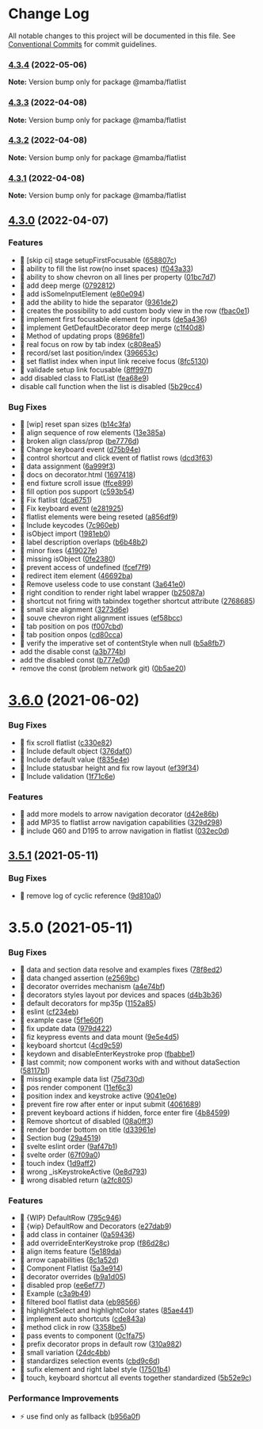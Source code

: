 # Change Log

All notable changes to this project will be documented in this file.
See [Conventional Commits](https://conventionalcommits.org) for commit guidelines.

### [4.3.4](https://github.com/stone-payments/pos-mamba-sdk/compare/@mamba/flatlist@4.3.0...@mamba/flatlist@4.3.4) (2022-05-06)

**Note:** Version bump only for package @mamba/flatlist





### [4.3.3](https://github.com/stone-payments/pos-mamba-sdk/compare/@mamba/flatlist@4.3.2...@mamba/flatlist@4.3.3) (2022-04-08)

**Note:** Version bump only for package @mamba/flatlist





### [4.3.2](https://github.com/stone-payments/pos-mamba-sdk/compare/@mamba/flatlist@4.3.1...@mamba/flatlist@4.3.2) (2022-04-08)

**Note:** Version bump only for package @mamba/flatlist





### [4.3.1](https://github.com/stone-payments/pos-mamba-sdk/compare/@mamba/flatlist@4.3.0...@mamba/flatlist@4.3.1) (2022-04-08)

**Note:** Version bump only for package @mamba/flatlist





## [4.3.0](https://github.com/stone-payments/pos-mamba-sdk/compare/@mamba/flatlist@3.6.0...@mamba/flatlist@4.3.0) (2022-04-07)


### Features

* 🎸 [skip ci] stage setupFirstFocusable ([658807c](https://github.com/stone-payments/pos-mamba-sdk/commit/658807c3fcb233c18308c2cc777f603c9be00eb6))
* 🎸 ability to fill the list row(no inset spaces) ([f043a33](https://github.com/stone-payments/pos-mamba-sdk/commit/f043a33767568518bfb52ef7eab1e039a0cd8c0f))
* 🎸 ability to show chevron on all lines per property ([01bc7d7](https://github.com/stone-payments/pos-mamba-sdk/commit/01bc7d7b78fb604b87f8f56fbd4ba812c3ea7001))
* 🎸 add deep merge ([0792812](https://github.com/stone-payments/pos-mamba-sdk/commit/07928120120c75678b5bcef47834577815e84516))
* 🎸 add isSomeInputElement ([e80e094](https://github.com/stone-payments/pos-mamba-sdk/commit/e80e0949e36c3ec52dd632755faa5b2353e04b81))
* 🎸 add the ability to hide the separator ([9361de2](https://github.com/stone-payments/pos-mamba-sdk/commit/9361de2f0fe0663d65b3472d2564cc5d8d89f20f))
* 🎸 creates the possibility to add custom body view in the row ([fbac0e1](https://github.com/stone-payments/pos-mamba-sdk/commit/fbac0e11dc84f09e43aa0203a9470fc4a3722d22))
* 🎸 implement first focusable element for inputs ([de5a436](https://github.com/stone-payments/pos-mamba-sdk/commit/de5a436d9a3239d2d38e9e2028d958f1f01d0bec))
* 🎸 implement GetDefaultDecorator deep merge ([c1f40d8](https://github.com/stone-payments/pos-mamba-sdk/commit/c1f40d80db73a0ae6e7bc3b21e2e098920c83cca))
* 🎸 Method of updating props ([8968fe1](https://github.com/stone-payments/pos-mamba-sdk/commit/8968fe1c4e12329bae7a78c8be4bc7dd1f82cfc1))
* 🎸 real focus on row by tab index ([c808ea5](https://github.com/stone-payments/pos-mamba-sdk/commit/c808ea5f9776a085a76a16d77e4940959ef7e93a))
* 🎸 record/set last position/index ([396653c](https://github.com/stone-payments/pos-mamba-sdk/commit/396653c844882ad6e74146639e63bd27c043520b))
* 🎸 set flatlist index when input link receive focus ([8fc5130](https://github.com/stone-payments/pos-mamba-sdk/commit/8fc5130f4f4bea5d6c7aeaa067dd800e29d5d00d))
* 🎸 validade setup link focusable ([8ff997f](https://github.com/stone-payments/pos-mamba-sdk/commit/8ff997fa0026327e02ebd2b800152c4feb330e87))
* add disabled class to FlatList ([fea68e9](https://github.com/stone-payments/pos-mamba-sdk/commit/fea68e90f51813f16f867a5f4412f792c827587a))
* disable call function when the list is disabled ([5b29cc4](https://github.com/stone-payments/pos-mamba-sdk/commit/5b29cc4ffd2f6e5c4fdf8463122758416dbbfc2c))


### Bug Fixes

* 🐛 [wip] reset span sizes ([b14c3fa](https://github.com/stone-payments/pos-mamba-sdk/commit/b14c3fad18f932cb66556d23ca4b792821d349e1))
* 🐛 align sequence of row elements ([13e385a](https://github.com/stone-payments/pos-mamba-sdk/commit/13e385af1f7bfcf651a96e2705d3176c5ac2863f))
* 🐛 broken align class/prop ([be7776d](https://github.com/stone-payments/pos-mamba-sdk/commit/be7776dd3c3ee18043a5804a000d74b7302c5081))
* 🐛 Change keyboard event ([d75b94e](https://github.com/stone-payments/pos-mamba-sdk/commit/d75b94e1a178b9130a7b2c1dab70fbb198ad76f4))
* 🐛 control shortcut and click event of flatlist rows ([dcd3f63](https://github.com/stone-payments/pos-mamba-sdk/commit/dcd3f63c122385e7267b1e3ee23e632e59fc531e))
* 🐛 data assignment ([6a999f3](https://github.com/stone-payments/pos-mamba-sdk/commit/6a999f32a7dfd858926da2eda1ae28de0615bf41))
* 🐛 docs on decorator.html ([1697418](https://github.com/stone-payments/pos-mamba-sdk/commit/169741809b7a6d752091cc764b6c00a6e053f8d5))
* 🐛 end fixture scroll issue ([ffce899](https://github.com/stone-payments/pos-mamba-sdk/commit/ffce899312a51e644b1c91d4731bd30b5c9bdeab))
* 🐛 fill option pos support ([c593b54](https://github.com/stone-payments/pos-mamba-sdk/commit/c593b54ef6cb47171ceb98df109fb27c2595fb7d))
* 🐛 Fix flatlist ([dca6751](https://github.com/stone-payments/pos-mamba-sdk/commit/dca67510f6a4309dc156eda89e1d2d9ad5b9948f))
* 🐛 Fix keyboard event ([e281925](https://github.com/stone-payments/pos-mamba-sdk/commit/e281925f5a434da5d72741f2eb5611e767bbe775))
* 🐛 flatlist elements were being reseted ([a856df9](https://github.com/stone-payments/pos-mamba-sdk/commit/a856df964242eed14e05a35dca15aeba439ea8c6))
* 🐛 Include keycodes ([7c960eb](https://github.com/stone-payments/pos-mamba-sdk/commit/7c960ebef3d293fa25765418775feeb8d626a9e0))
* 🐛 isObject import ([1981eb0](https://github.com/stone-payments/pos-mamba-sdk/commit/1981eb00c44ed3dbb8b666d78c4c0b103f74b657))
* 🐛 label description overlaps ([b6b48b2](https://github.com/stone-payments/pos-mamba-sdk/commit/b6b48b224c31b71ebff2419999b6111a64a8c2d8))
* 🐛 minor fixes ([419027e](https://github.com/stone-payments/pos-mamba-sdk/commit/419027eaf6cfa9442cabf9b263e8f3054c8fc503))
* 🐛 missing isObject ([0fe2380](https://github.com/stone-payments/pos-mamba-sdk/commit/0fe238050485f332228b562463379ba4b1aff529))
* 🐛 prevent access of undefined ([fcef7f9](https://github.com/stone-payments/pos-mamba-sdk/commit/fcef7f9737ba85332bd831bf5f83813e0e3fbb70))
* 🐛 redirect item element ([46692ba](https://github.com/stone-payments/pos-mamba-sdk/commit/46692ba3bf6bd01fcddd289749bd0996b94418b1))
* 🐛 Remove useless code to use constant ([3a641e0](https://github.com/stone-payments/pos-mamba-sdk/commit/3a641e0e97dafb5cb863c71adcca79ce37b4bdb3))
* 🐛 right condition to render right label wrapper ([b25087a](https://github.com/stone-payments/pos-mamba-sdk/commit/b25087a3f816ae10d4bfdcca89864a7434db78d4))
* 🐛 shortcut not firing with tabindex together shortcut attribute ([2768685](https://github.com/stone-payments/pos-mamba-sdk/commit/276868576176f9f6fe151fc589918a60865a98ab))
* 🐛 small size alignment ([3273d6e](https://github.com/stone-payments/pos-mamba-sdk/commit/3273d6e73c076e6551ebadd90f3b165225fcdd10))
* 🐛 souve chevron right alignment issues ([ef58bcc](https://github.com/stone-payments/pos-mamba-sdk/commit/ef58bcc424af57e11fe37498f0ebcc50f2d03cc6))
* 🐛 tab position on pos ([f007cbd](https://github.com/stone-payments/pos-mamba-sdk/commit/f007cbdb09a32e4ed582f87930be60ec96c1d723))
* 🐛 tab position onpos ([cd80cca](https://github.com/stone-payments/pos-mamba-sdk/commit/cd80ccae96c2474380caa12726df4978b33a8d8e))
* 🐛 verify the imperative set of contentStyle when null ([b5a8fb7](https://github.com/stone-payments/pos-mamba-sdk/commit/b5a8fb74f545d9daa0f600e732e702c3347935e1))
* add the disable const ([a3b774b](https://github.com/stone-payments/pos-mamba-sdk/commit/a3b774bfdc3c24626078508e9ea3322441e0f803))
* add the disabled const ([b777e0d](https://github.com/stone-payments/pos-mamba-sdk/commit/b777e0dbbd56c51ebd8bb1bde8b1013a84637177))
* remove the const (problem network git) ([0b5ae20](https://github.com/stone-payments/pos-mamba-sdk/commit/0b5ae204741e325a5dcf01122a27bf9e38bfdb28))



# [3.6.0](https://github.com/stone-payments/pos-mamba-sdk/compare/@mamba/flatlist@3.5.1...@mamba/flatlist@3.6.0) (2021-06-02)


### Bug Fixes

* 🐛 fix scroll flatlist ([c330e82](https://github.com/stone-payments/pos-mamba-sdk/commit/c330e82a4f47453fb158ca5859d16b516e133a33))
* 🐛 Include default object ([376daf0](https://github.com/stone-payments/pos-mamba-sdk/commit/376daf0f754fe6238e2eb0631d6b25a53dea06e3))
* 🐛 Include default value ([f835e4e](https://github.com/stone-payments/pos-mamba-sdk/commit/f835e4ea29391b1f2444765d60b6147e364b65af))
* 🐛 Include statusbar height and fix row layout ([ef39f34](https://github.com/stone-payments/pos-mamba-sdk/commit/ef39f348d35f10225f1679af1f3a0d2b71153b3c))
* 🐛 Include validation ([1f71c6e](https://github.com/stone-payments/pos-mamba-sdk/commit/1f71c6eb25d644a71abbe01e38451854931e9ef5))


### Features

* 🎸 add more models to arrow navigation decorator ([d42e86b](https://github.com/stone-payments/pos-mamba-sdk/commit/d42e86bfde09b914c5c55aa641124c48b16d4061))
* 🎸 add MP35 to flatlist arrow navigation capabilities ([329d298](https://github.com/stone-payments/pos-mamba-sdk/commit/329d298d2805b6ee2fe5083c053b476b356966fc))
* 🎸 include Q60 and D195 to arrow navigation in flatlist ([032ec0d](https://github.com/stone-payments/pos-mamba-sdk/commit/032ec0d071b3502b70dfc15fe7f3f0dff6b4d1a7))





## [3.5.1](https://github.com/stone-payments/pos-mamba-sdk/compare/@mamba/flatlist@3.5.0...@mamba/flatlist@3.5.1) (2021-05-11)


### Bug Fixes

* 🐛 remove log of cyclic reference ([9d810a0](https://github.com/stone-payments/pos-mamba-sdk/commit/9d810a09a674b7ae400a384e073b112df2323929))





# 3.5.0 (2021-05-11)


### Bug Fixes

* 🐛 data and section data resolve and examples fixes ([78f8ed2](https://github.com/stone-payments/pos-mamba-sdk/commit/78f8ed200da4a6a67daf0a6d1a383725a91f07f7))
* 🐛 data changed assertion ([e2569bc](https://github.com/stone-payments/pos-mamba-sdk/commit/e2569bc2faff95f803df41b8cba322ef893eeb5e))
* 🐛 decorator overrides mechanism ([a4e74bf](https://github.com/stone-payments/pos-mamba-sdk/commit/a4e74bf9532195080d6f0815d590d7b00e5df346))
* 🐛 decorators styles layout por devices and spaces ([d4b3b36](https://github.com/stone-payments/pos-mamba-sdk/commit/d4b3b368ab65f25f162b27568c0063d69f001684))
* 🐛 default decorators for mp35p ([1152a85](https://github.com/stone-payments/pos-mamba-sdk/commit/1152a85a97099776196fa40cbc4a372ce2002c6d))
* 🐛 eslint ([cf234eb](https://github.com/stone-payments/pos-mamba-sdk/commit/cf234eb0c8695c3cdf0547ca2978007c24f24e74))
* 🐛 example case ([5f1e60f](https://github.com/stone-payments/pos-mamba-sdk/commit/5f1e60ff791b265233a675db7b457421788c6767))
* 🐛 fix update data ([979d422](https://github.com/stone-payments/pos-mamba-sdk/commit/979d422c0bbb2fc86138e46f00711bb88a41b7e8))
* 🐛 fiz keypress events and data mount ([9e5e4d5](https://github.com/stone-payments/pos-mamba-sdk/commit/9e5e4d5a7d6aeefca1898c8837277f4f06839959))
* 🐛 keyboard shortcut ([4cd9c59](https://github.com/stone-payments/pos-mamba-sdk/commit/4cd9c59975b628d388d22060de60876999a58dce))
* 🐛 keydown and disableEnterKeystroke prop ([fbabbe1](https://github.com/stone-payments/pos-mamba-sdk/commit/fbabbe10d7588b4f9514dc8abe4ac64e7bf29e7c))
* 🐛 last commit; now component works with and without dataSection ([58117b1](https://github.com/stone-payments/pos-mamba-sdk/commit/58117b1709f0f53291a49b74a76cad74367be35f))
* 🐛 missing example data list ([75d730d](https://github.com/stone-payments/pos-mamba-sdk/commit/75d730d977fdab49266039b957aa174ffb83f39e))
* 🐛 pos render component ([11ef6c3](https://github.com/stone-payments/pos-mamba-sdk/commit/11ef6c3eebb554e124ce13a60ec1e7c4a3d08325))
* 🐛 position index and keystroke active ([9041e0e](https://github.com/stone-payments/pos-mamba-sdk/commit/9041e0ee5c2c6b715bce45877d6725580d670b96))
* 🐛 prevent fire row after enter or input submit ([4061689](https://github.com/stone-payments/pos-mamba-sdk/commit/40616891c60113f2ea6a457a8333612bbb3883ad))
* 🐛 prevent keyboard actions if hidden, force enter fire ([4b84599](https://github.com/stone-payments/pos-mamba-sdk/commit/4b8459919a7a5c75b0fa09ca6793f19a48c154f9))
* 🐛 Remove shortcut of disabled ([08a0ff3](https://github.com/stone-payments/pos-mamba-sdk/commit/08a0ff351a05470dcb2babd13c0f7aba7b747249))
* 🐛 render border bottom on title ([d33961e](https://github.com/stone-payments/pos-mamba-sdk/commit/d33961e032c3f16fce942311277465bb9aeb3157))
* 🐛 Section bug ([29a4519](https://github.com/stone-payments/pos-mamba-sdk/commit/29a451923101e4f258bf29b2fb1152eecd7eaadb))
* 🐛 svelte eslint order ([9af47b1](https://github.com/stone-payments/pos-mamba-sdk/commit/9af47b121b79afc8dddbc22a2c8c5d1d6287ac36))
* 🐛 svelte order ([67f09a0](https://github.com/stone-payments/pos-mamba-sdk/commit/67f09a08298a0d305ec90acc29f12f1a8644d2f4))
* 🐛 touch index ([1d9aff2](https://github.com/stone-payments/pos-mamba-sdk/commit/1d9aff25827d949c09b7838c9958826f2a8342de))
* 🐛 wrong _isKeystrokeActive ([0e8d793](https://github.com/stone-payments/pos-mamba-sdk/commit/0e8d793ba98cd7f86898a2a713314e1f84713717))
* 🐛 wrong disabled return ([a2fc805](https://github.com/stone-payments/pos-mamba-sdk/commit/a2fc80544f23b6c7567edac74865fc412e078ae5))


### Features

* 🎸 {WIP} DefaultRow ([795c946](https://github.com/stone-payments/pos-mamba-sdk/commit/795c9463362daea3896004d3b7a6f211b9b5f9f4))
* 🎸 {wip} DefaultRow and Decorators ([e27dab9](https://github.com/stone-payments/pos-mamba-sdk/commit/e27dab972d8a7077eccda17c78326ff21acb0719))
* 🎸 add class in container ([0a59436](https://github.com/stone-payments/pos-mamba-sdk/commit/0a59436577d3a1c2200982044c421b67608b54a3))
* 🎸 add overrideEnterKeystroke prop ([f86d28c](https://github.com/stone-payments/pos-mamba-sdk/commit/f86d28ca010588242bf44545b6da381f11eb39a6))
* 🎸 align items feature ([5e189da](https://github.com/stone-payments/pos-mamba-sdk/commit/5e189da2d4bfed09f11eeb53b7ddfe2f0d389f6c))
* 🎸 arrow capabilities ([8c1a52d](https://github.com/stone-payments/pos-mamba-sdk/commit/8c1a52d0bc1b3b16b484d61a523c4bfbb7cf2328))
* 🎸 Component Flatlist ([5a3e914](https://github.com/stone-payments/pos-mamba-sdk/commit/5a3e914b2ce5fa1fba02ae5b007d805c1736fe2e))
* 🎸 decorator overrides ([b9a1d05](https://github.com/stone-payments/pos-mamba-sdk/commit/b9a1d051aea4bb2ed8f14311ece819618f62e069))
* 🎸 disabled prop ([ee6ef77](https://github.com/stone-payments/pos-mamba-sdk/commit/ee6ef77db513c7c1c1e314f4cfcb7f5e1f6a986a))
* 🎸 Example ([c3a9b49](https://github.com/stone-payments/pos-mamba-sdk/commit/c3a9b4913f9006536333d2b662a4b862b8e1ec9a))
* 🎸 filtered bool flatlist data ([eb98566](https://github.com/stone-payments/pos-mamba-sdk/commit/eb985669954c28a474152641afe787920954b0e6))
* 🎸 highlightSelect and highlightColor states ([85ae441](https://github.com/stone-payments/pos-mamba-sdk/commit/85ae441af5104b88a67ca483e95c41052c1241cb))
* 🎸 implement auto shortcuts ([cde843a](https://github.com/stone-payments/pos-mamba-sdk/commit/cde843ad6af37a6f3e6dcbf33b10ad2152554eab))
* 🎸 method click in row ([3358be5](https://github.com/stone-payments/pos-mamba-sdk/commit/3358be537bba34231242ede664cfb87d22eaa8f9))
* 🎸 pass events to component ([0c1fa75](https://github.com/stone-payments/pos-mamba-sdk/commit/0c1fa75bdd7fe035d2d6f0c2fdba9530aa75d734))
* 🎸 prefix decorator props in default row ([310a982](https://github.com/stone-payments/pos-mamba-sdk/commit/310a982e09d5a0c859f7fbb101c09373794e0974))
* 🎸 small variation ([24dc4bb](https://github.com/stone-payments/pos-mamba-sdk/commit/24dc4bb7e12121988287162947781189854f793e))
* 🎸 standardizes selection events ([cbd9c6d](https://github.com/stone-payments/pos-mamba-sdk/commit/cbd9c6dd2d5eed28cef8d40e4ce6b95338f3e280))
* 🎸 sufix element and right label style ([17501b4](https://github.com/stone-payments/pos-mamba-sdk/commit/17501b4341eb2b36dab7cbde1c61489d70b519b8))
* 🎸 touch, keyboard shortcut all events together standardized ([5b52e9c](https://github.com/stone-payments/pos-mamba-sdk/commit/5b52e9c6147c949b89aee53df6c8fd9f33190851))


### Performance Improvements

* ⚡️ use find only as fallback ([b956a0f](https://github.com/stone-payments/pos-mamba-sdk/commit/b956a0ff616a17cb943f98ec7f617b9bd462bc17))
